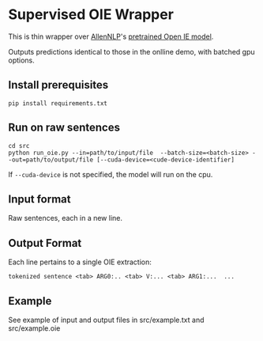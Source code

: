 # Supervised OIE Wrapper

This is thin wrapper over [AllenNLP](allennlp.org)'s [pretrained Open IE model](https://demo.allennlp.org/open-information-extraction).

Outputs predictions identical to those in the onlline demo, with batched gpu options.

## Install prerequisites

    pip install requirements.txt

## Run on raw sentences

    cd src
    python run_oie.py --in=path/to/input/file  --batch-size=<batch-size> --out=path/to/output/file [--cuda-device=<cude-device-identifier]
    
If `--cuda-device` is not specified, the model will run on the cpu.

## Input format

Raw sentences, each in a new line.

## Output Format
Each line pertains to a single OIE extraction:

    tokenized sentence <tab> ARG0:.. <tab> V:... <tab> ARG1:...  ...

## Example

See example of input and output files in src/example.txt and src/example.oie
